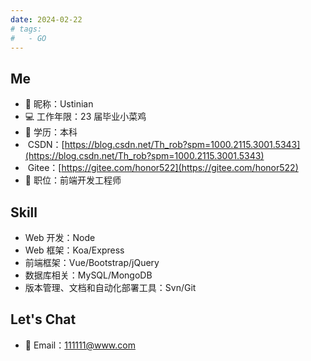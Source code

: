 ```yaml
---
date: 2024-02-22
# tags:
#   - GO
---
```


<script setup>
// import ImageLogo from '../.vitepress/components/tools/ImageLogo.vue'
import ImageLogo from '@/components/Tools/ImageLogo.vue';
</script>

## Me

- 📛 昵称：Ustinian
- 💻 工作年限：23 届毕业小菜鸡
- 🏫 学历：本科
- <ImageLogo src="/csdn.svg" width="21" height="21"/>&nbsp;CSDN：[https://blog.csdn.net/Th_rob?spm=1000.2115.3001.5343](https://blog.csdn.net/Th_rob?spm=1000.2115.3001.5343)
- <ImageLogo src="/gitee.svg" width="21" height="21"/>&nbsp;Gitee：[https://gitee.com/honor522](https://gitee.com/honor522)
- 💺 职位：前端开发工程师

## Skill

- Web 开发：Node
- Web 框架：Koa/Express
- 前端框架：Vue/Bootstrap/jQuery
- 数据库相关：MySQL/MongoDB
- 版本管理、文档和自动化部署工具：Svn/Git

## Let's Chat

- 📩 Email：111111@www.com